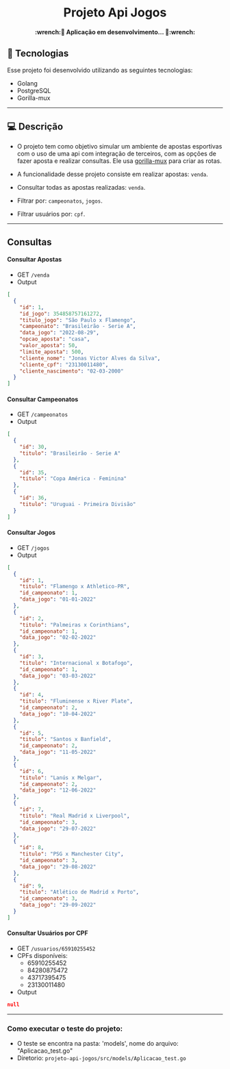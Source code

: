 <h1 align="center">Projeto Api Jogos</h1>

<h4 align="center"> 
	:wrench:🚧 Aplicação em desenvolvimento... 🚧:wrench:
</h4>

## 🚀 Tecnologias
Esse projeto foi desenvolvido utilizando as seguintes tecnologias:

- Golang
- PostgreSQL
- Gorilla-mux

---

## 💻 Descrição

- O projeto tem como objetivo simular um ambiente de apostas esportivas com o uso de uma api com integração de terceiros, com as opções de fazer aposta e realizar consultas. Ele usa [gorilla-mux](https://github.com/gorilla/mux) para criar as rotas.

- A funcionalidade desse projeto consiste em realizar apostas: `venda`. 
- Consultar todas as apostas realizadas: `venda`.
- Filtrar por: `campeonatos`, `jogos`.
- Filtrar usuários por: `cpf`.

---

## Consultas

#### Consultar Apostas
- GET `/venda`
- Output
```json
[
  {
    "id": 1,
    "id_jogo": 354858757161272,
    "titulo_jogo": "São Paulo x Flamengo",
    "campeonato": "Brasileirão - Serie A",
    "data_jogo": "2022-08-29",
    "opcao_aposta": "casa",
    "valor_aposta": 50,
    "limite_aposta": 500,
    "cliente_nome": "Jonas Victor Alves da Silva",
    "cliente_cpf": "23130011480",
    "cliente_nascimento": "02-03-2000"
  }
]
```

#### Consultar Campeonatos

- GET `/campeonatos`
- Output
```json
[
  {
    "id": 30,
    "titulo": "Brasileirão - Serie A"
  },
  {
    "id": 35,
    "titulo": "Copa América - Feminina"
  },
  {
    "id": 36,
    "titulo": "Uruguai - Primeira Divisão"
  }
]
```

#### Consultar Jogos
- GET `/jogos`
- Output
```json
[
  {
    "id": 1,
    "titulo": "Flamengo x Athletico-PR",
    "id_campeonato": 1,
    "data_jogo": "01-01-2022"
  },
  {
    "id": 2,
    "titulo": "Palmeiras x Corinthians",
    "id_campeonato": 1,
    "data_jogo": "02-02-2022"
  },
  {
    "id": 3,
    "titulo": "Internacional x Botafogo",
    "id_campeonato": 1,
    "data_jogo": "03-03-2022"
  },
  {
    "id": 4,
    "titulo": "Fluminense x River Plate",
    "id_campeonato": 2,
    "data_jogo": "10-04-2022"
  },
  {
    "id": 5,
    "titulo": "Santos x Banfield",
    "id_campeonato": 2,
    "data_jogo": "11-05-2022"
  },
  {
    "id": 6,
    "titulo": "Lanús x Melgar",
    "id_campeonato": 2,
    "data_jogo": "12-06-2022"
  },
  {
    "id": 7,
    "titulo": "Real Madrid x Liverpool",
    "id_campeonato": 3,
    "data_jogo": "29-07-2022"
  },
  {
    "id": 8,
    "titulo": "PSG x Manchester City",
    "id_campeonato": 3,
    "data_jogo": "29-08-2022"
  },
  {
    "id": 9,
    "titulo": "Atlético de Madrid x Porto",
    "id_campeonato": 3,
    "data_jogo": "29-09-2022"
  }
]
```

#### Consultar Usuários por CPF
- GET `/usuarios/65910255452`
- CPFs disponíveis:
    - 65910255452
    - 84280875472
    - 43717395475
    - 23130011480
- Output
```json
null
```

---

### Como executar o teste do projeto:

- O teste se encontra na pasta: 'models', nome do arquivo: "Aplicacao_test.go"
- Diretorio: `projeto-api-jogos/src/models/Aplicacao_test.go`

